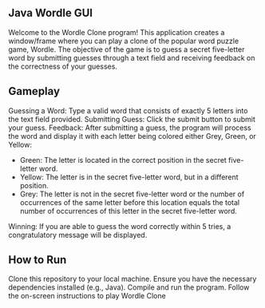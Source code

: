 Java Wordle GUI
---------------
Welcome to the Wordle Clone program! This application creates a window/frame where you can play a clone of the popular word puzzle game, Wordle. 
The objective of the game is to guess a secret five-letter word by submitting guesses through a text field and receiving feedback on the correctness of your guesses.

Gameplay
--------------
Guessing a Word: Type a valid word that consists of exactly 5 letters into the text field provided.
Submitting Guess: Click the submit button to submit your guess.
Feedback: After submitting a guess, the program will process the word and display it with each letter being colored either Grey, Green, or Yellow:
  - Green: The letter is located in the correct position in the secret five-letter word.
  - Yellow: The letter is in the secret five-letter word, but in a different position.
  - Grey: The letter is not in the secret five-letter word or the number of occurrences of the same letter before this location equals the total number of occurrences of this letter in the secret five-letter word.

Winning: If you are able to guess the word correctly within 5 tries, a congratulatory message will be displayed.

How to Run
----------
Clone this repository to your local machine.
Ensure you have the necessary dependencies installed (e.g., Java).
Compile and run the program.
Follow the on-screen instructions to play Wordle Clone
